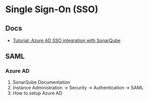 # Single Sign-On (SSO)

<!--
https://blog.sonarsource.com/sonarqube-ldap-sso/
-->

## Docs

- [Tutorial: Azure AD SSO integration with SonarQube](https://learn.microsoft.com/en-us/azure/active-directory/saas-apps/sonarqube-tutorial)

## SAML

### Azure AD

1. SonarQube Documentation
2. Instance Administration -> Security -> Authentication -> SAML
3. How to setup Azure AD

<!-- ### Issues

####

```sh

```

1. Administration -> Configuration
2. General Settings -> General
3. General Section -> Server base URL
